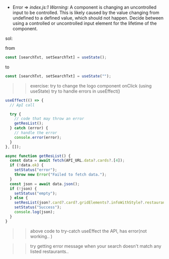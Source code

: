 - Error => _index.js:1 Warning:_ A component is changing an uncontrolled input to be controlled. This is likely caused by the value changing from undefined to a defined value, which should not happen. Decide between using a controlled or uncontrolled input element for the lifetime of the component.

sol:

from

```js
const [searchTxt, setSearchTxt] = useState();
```

to

```js
const [searchTxt, setSearchTxt] = useState("");
```

> > exercise: try to change the logo component onClick (using useState)
> > try to handle errors in useEffect()

```js
useEffect(() => {
  // ApI call

  try {
    // code that may throw an error
    getResList();
  } catch (error) {
    // handle the error
    console.error(error);
  }
}, []);

async function getResList() {
  const data = await fetch(API_URL.data?.cards?.[4]);
  if (!data.ok) {
    setStatus("error");
    throw new Error("Failed to fetch data.");
  }
  const json = await data.json();
  if (!json) {
    setStatus("empty");
  } else {
    setResList(json?.card?.card?.gridElements?.infoWithStyle?.restaurants);
    setStatus("Success");
    console.log(json);
  }
}
```

> > above code to try-catch useEffect the API, has error(not working.. )

> > try getting error message when your search doesn't match any listed restaurants..
